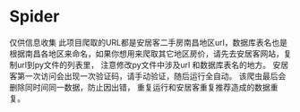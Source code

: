 # Spider
仅供信息收集
此项目爬取的URL都是安居客二手房南昌地区url，数据库表名也是根据南昌各地区来命名，如果你想用来爬取其它地区房价，请先去安居客网站，复制url到py文件的列表里，
注意修改py文件中涉及url 和数据库表名的地方。 安居客第一次访问会出现一次验证码，请手动验证，随后运行全自动。 该爬虫最后会删除同时间同一数据，防止因出错，
重复运行和安居客重复推荐造成的数据重复。
